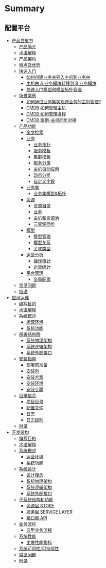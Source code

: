 # Summary

## 配置平台
* [产品白皮书]()
    * [产品简介](产品白皮书/产品简介/Overview.md)
    * [术语解释](产品白皮书/术语解释/Term.md)
    * [产品架构](产品白皮书/产品架构/Architecture.md)
    * [特点及优势](产品白皮书/特点及优势/Advantages.md)
    * [快速入门]()
        * [如何创建业务并导入主机到业务中](产品白皮书/快速入门/case1.md)
        * [主机由 A 业务模块转移到 B 业务模块](产品白皮书/快速入门/case2.md)
        * [快速入门模型和模型拓扑管理](产品白皮书/快速入门/case3.md)
    * [场景案例]()
        * [如何通过业务集实现跨业务的主机管控?](产品白皮书/场景案例/Use-Business-set-to-cover-cross-business-host-manage.md)
        * [CMDB 如何管理主机](产品白皮书/场景案例/CMDB_management_hosts.md)
        * [CMDB 如何管理进程](产品白皮书/场景案例/CMDB_management_process.md)
        * [CMDB 案例-主机同步对接](产品白皮书/场景案例/CMDB_integration.md)
    * [产品功能]()
        * [全文检索](产品白皮书/产品功能/Fulltext.md)
        * [业务]()
            * [业务拓扑](产品白皮书/产品功能/BusinessTopology.md)
            * [服务模板](产品白皮书/产品功能/ServiceTemp.md)
            * [集群模板](产品白皮书/产品功能/SetTemp.md)
            * [服务分类](产品白皮书/产品功能/ServiceType.md)
            * [主机自动应用](产品白皮书/产品功能/HostAuto.md)
            * [动态分组](产品白皮书/产品功能/CustomQuery.md)
            * [自定义字段](产品白皮书/产品功能/Customize.md)
        * [业务集]()
            * [业务集模型&拓扑](产品白皮书/产品功能/Business-set.md)
        * [资源]()
            * [资源目录](产品白皮书/产品功能/Instance.md)
            * [业务](产品白皮书/产品功能/BusinessManagement.md)
            * [主机和资源池](产品白皮书/产品功能/ResourcePool.md)
            * [云资源同步](产品白皮书/产品功能/CloudResource.md)
        * [模型]()
            * [模型管理](产品白皮书/产品功能/Model.md)
            * [模型关系](产品白皮书/产品功能/ModelRelation.md)
            * [关联类型](产品白皮书/产品功能/ModelRelationType.md)
        * [运营分析]()
            * [操作审计](产品白皮书/产品功能/OperationalAudit.md)
            * [运营统计](产品白皮书/产品功能\Statistics.md)
        * [平台管理]()
            * [全局配置](产品白皮书/产品功能/global-settings.md)
    * [常见问题](产品白皮书/FAQ/FAQ.md)
    * [结语](产品白皮书/结语/Conclusion.md)
* [应用运维]()
    * [编写目的](应用运维文档/编写目的/PurposeOfWriting.md)
    * [术语解释](应用运维文档/术语解释/Term.md)
    * [系统概述]()
        * [运营环境](应用运维文档/系统概述/OperatingEnvironment.md)
        * [系统功能](应用运维文档/系统概述/SystemFunctions.md)
    * [部署结构图]()
        * [系统物理架构](应用运维文档/部署结构图/SystemPhysicalArchitecture.md)
        * [系统逻辑架构](应用运维文档/部署结构图/SystemLogicArchitecture.md)
        * [系统外部接口](应用运维文档/部署结构图/SystemExternalInterface.md)
    * [安装指南]()
        * [部署前准备](应用运维文档/安装指南/PreparationBeforeDeployment.md)
        * [安装包](应用运维文档/安装指南/InstallationPackage.md)
        * [安装方案](应用运维文档/安装指南/InstallationPlan.md)
        * [安装环境](应用运维文档/安装指南/InstallationEnvironment.md)
        * [安装步骤](应用运维文档/安装指南/InstallationSteps.md)
    * [目录信息]()
        * [项目目录](应用运维文档/目录信息/ProjectDirectory.md)
        * [配置文件](应用运维文档/目录信息/ConfigurationFile.md)
        * [日志](应用运维文档/目录信息/Log.md)
        * [日志级别](应用运维文档/目录信息/LogLevel.md)
    * [附录](应用运维文档/附录/Appendix.md)
* [开发架构]()
    * [编写目的](开发架构文档/编写目的/Purpose.md)
    * [术语解释](开发架构文档/术语解释/Term.md)
    * [系统概述]()
        * [运营环境](开发架构文档/系统概述/OperatingEnvironment.md)
        * [系统功能](开发架构文档/系统概述/SystemFunctions.md)
    * [系统设计]()
        * [设计理念](开发架构文档/系统设计/DesignConcept.md)
        * [系统物理架构](开发架构文档/系统设计/SystemPhysicalArchitecture.md)
        * [系统逻辑架构](开发架构文档/系统设计/SystemLogicArchitecture.md)
        * [系统外部接口](开发架构文档/系统设计/SystemExternalInterface.md)
    * [子系统结构和功能]()
        * [资源层 STORE](开发架构文档/子系统结构和功能/Store.md)
        * [服务层 SERVICE LAYER](开发架构文档/子系统结构和功能/ServiceLayer.md)
        * [接口层 API](开发架构文档/子系统结构和功能/Api.md)
    * [业务流程]()
        * [典型业务流程](开发架构文档/业务流程/TypicalBusinessProcess.md)
    * [系统性能]()
        * [主要性能指标](开发架构文档/系统性能/MainPerformanceIndicators.md)
    * [系统可用性/可持续性](开发架构文档/系统可用性/SystemAvailability.md)
    * [常见问题](开发架构文档/FAQ/FAQ.md)
    * [附录](开发架构文档/附录/Appendix.md)
